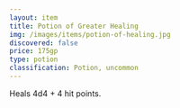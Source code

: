 ```yaml
---
layout: item
title: Potion of Greater Healing
img: /images/items/potion-of-healing.jpg
discovered: false
price: 175gp
type: potion
classification: Potion, uncommon
---
```

Heals 4d4 + 4 hit points.
